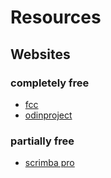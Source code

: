 # Resources
## Websites
### completely free
- [fcc](freecodecamp.org)
- [odinproject](https://www.theodinproject.com)
### partially free
- [scrimba pro](https://scrimba.com/pricing?coupon=valentines-challenge-week)
